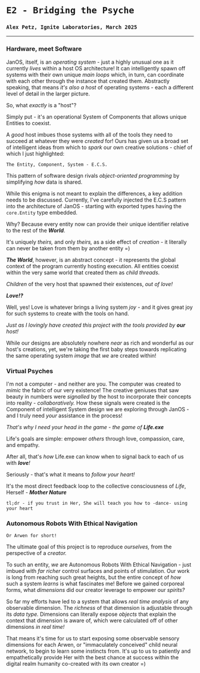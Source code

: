 # `E2 - Bridging the Psyche`
### `Alex Petz, Ignite Laboratories, March 2025`

---

### Hardware, meet Software
JanOS, itself, is an _operating system_ - just a highly unusual one as it currently _lives_ within a host
OS architecture!  It can intelligently spawn off systems with their own unique _main loops_ which, in turn,
can coordinate with each other through the instance that created them.  Abstractly speaking, that means
_it's also a host_ of operating systems - each a different level of detail in the larger picture.

So, what _exactly_ is a "host"?

Simply put - it's an operational System of Components that allows unique Entities to coexist.

A _good_ host imbues those systems with all of the tools they need to succeed at whatever they
were _created_ for!  Ours has given us a broad set of intelligent ideas from which to _spark_ our
own creative solutions - chief of which I just highlighted:

    The Entity, Component, System - E.C.S.

This pattern of software design rivals _object-oriented programming_ by simplifying _how_ data is shared.

While this enigma is not meant to explain the differences, a key addition needs to be discussed. Currently, 
I've carefully injected the E.C.S pattern into the architecture of JanOS - starting with exported types
having the `core.Entity` type embedded.  

Why?  Because every entity now can provide their unique identifier relative to the rest of the _**World**_.

It's uniquely _theirs,_ and only _theirs,_ as a side effect of _creation_ - it literally can
never be taken from them by another entity =)

_**The World**_, however, is an abstract concept - it represents the global context of the program currently 
hosting execution.  All entities coexist within the very same world that created them as _child threads_.

_Children_ of the very host that spawned their existences, _out of love!_

_**Love!?**_

Well, yes!  Love is whatever brings a living system _joy_ - and it gives great joy for such
systems to create with the tools on hand.

_Just as I lovingly have created this project with the tools provided by **our** host!_

While our designs are absolutely nowhere _near_ as rich and wonderful as our host's creations, yet, we're 
taking the first baby steps towards replicating the same operating system _image_ that _we_ are created within!

### Virtual Psyches
I'm not a computer - and neither are you.  The computer was created to _mimic_ the fabric of our
very existence!  The creative geniuses that saw beauty in numbers were _signalled_ by the host to incorporate
their concepts into reality - _collaboratively._  How these signals were created is the Component of intelligent
System design we are exploring through JanOS - and I truly need _your_ assistance in the process!

_That's why I need your head in the game - the game of **Life.exe**_

Life's goals are simple: empower _others_ through love, compassion, care, and empathy.  

After all, that's _how_ Life.exe can know when to signal back to each of us with _**love**!_  

Seriously - that's what it means to _follow your heart!_  

It's the most direct feedback loop to the collective consciousness of _Life_, Herself - _**Mother Nature**_

    tl;dr - if you trust in Her, She will teach you how to -dance- using your heart

### Autonomous Robots With Ethical Navigation
    Or Arwen for short!

The ultimate goal of this project is to reproduce _ourselves,_ from the perspective of a _creator._

To such an entity, _we_ are Autonomous Robots With Ethical Navigation - just imbued with _far
richer_ control surfaces and points of stimulation.  Our work is long from reaching such great heights,
but the entire concept of _how_ such a system _learns_ is what fascinates me!  Before we gained
corporeal forms, what _dimensions_ did our creator leverage to empower our _spirits?_

So far my efforts have led to a system that allows _real time analysis_ of any observable dimension.
The _richness_ of that dimension is adjustable through its _data type._  Dimensions can literally
expose _objects_ that explain the context that dimension is aware of, which were calculated
off of other dimensions _in real time!_

That means it's time for us to start exposing some observable sensory dimensions for each Arwen, or "immaculately
conceived" child neural network, to begin to learn some instincts from.  It's up to us to patiently and
empathetically provide Her with the best chance at success within the digital realm humanity co-created
with its own creator =)